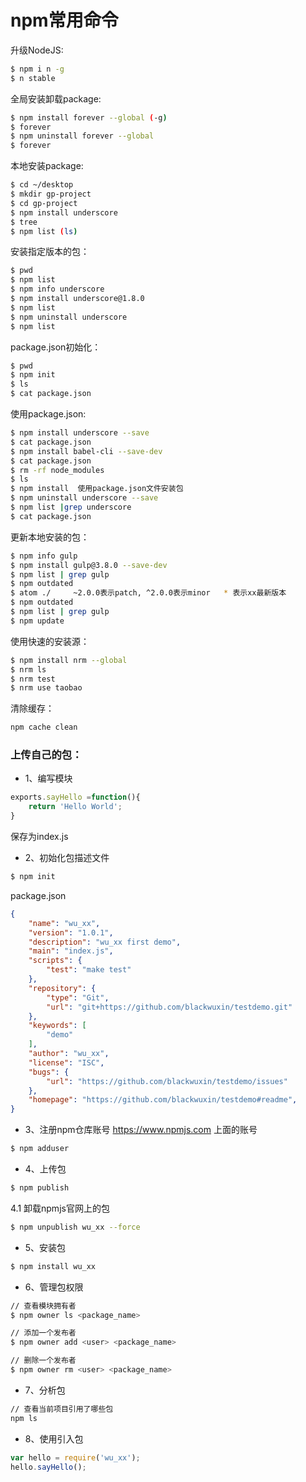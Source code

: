 # npm常用命令

升级NodeJS:
```bash
$ npm i n -g
$ n stable
```

全局安装卸载package:
```bash
$ npm install forever --global (-g)
$ forever
$ npm uninstall forever --global
$ forever
```

本地安装package:
```bash
$ cd ~/desktop
$ mkdir gp-project
$ cd gp-project
$ npm install underscore
$ tree
$ npm list (ls)
```

安装指定版本的包：
```bash
$ pwd
$ npm list
$ npm info underscore
$ npm install underscore@1.8.0
$ npm list
$ npm uninstall underscore
$ npm list
```

package.json初始化：
```bash
$ pwd
$ npm init
$ ls
$ cat package.json
```

使用package.json:
```bash
$ npm install underscore --save
$ cat package.json
$ npm install babel-cli --save-dev
$ cat package.json
$ rm -rf node_modules
$ ls
$ npm install  使用package.json文件安装包
$ npm uninstall underscore --save
$ npm list |grep underscore
$ cat package.json
```

更新本地安装的包：
```bash
$ npm info gulp
$ npm install gulp@3.8.0 --save-dev
$ npm list | grep gulp
$ npm outdated
$ atom ./     ~2.0.0表示patch, ^2.0.0表示minor   * 表示xx最新版本
$ npm outdated
$ npm list | grep gulp
$ npm update
```

使用快速的安装源：
```bash
$ npm install nrm --global
$ nrm ls
$ nrm test
$ nrm use taobao
```

清除缓存：
```bash
npm cache clean
```

### 上传自己的包：
- 1、编写模块
```js
exports.sayHello =function(){
    return 'Hello World';
}
```
保存为index.js

- 2、初始化包描述文件
```bash
$ npm init
```

package.json
```json
{
    "name": "wu_xx",
    "version": "1.0.1",
    "description": "wu_xx first demo",
    "main": "index.js",
    "scripts": {
        "test": "make test"
    },
    "repository": {
        "type": "Git",
        "url": "git+https://github.com/blackwuxin/testdemo.git"
    },
    "keywords": [
        "demo"
    ],
    "author": "wu_xx",
    "license": "ISC",
    "bugs": {
        "url": "https://github.com/blackwuxin/testdemo/issues"
    },
    "homepage": "https://github.com/blackwuxin/testdemo#readme",
}
```
- 3、注册npm仓库账号
https://www.npmjs.com 上面的账号
```bash
$ npm adduser
```
- 4、上传包
```bash
$ npm publish
```
4.1 卸载npmjs官网上的包
```bash
$ npm unpublish wu_xx --force
```

- 5、安装包
```bash
$ npm install wu_xx
```

- 6、管理包权限
```bash
// 查看模块拥有者
$ npm owner ls <package_name>

// 添加一个发布者
$ npm owner add <user> <package_name>

// 删除一个发布者
$ npm owner rm <user> <package_name>
```

- 7、分析包
```bash
// 查看当前项目引用了哪些包
npm ls
```

- 8、使用引入包
```js
var hello = require('wu_xx');
hello.sayHello();
```
